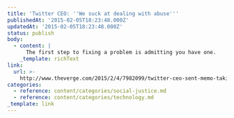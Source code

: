 ```yaml
---
title: 'Twitter CEO: ''We suck at dealing with abuse'''
publishedAt: '2015-02-05T18:23:48.000Z'
updatedAt: '2015-02-05T18:23:48.000Z'
status: publish
body:
  - content: |
      The first step to fixing a problem is admitting you have one.
    _template: richText
link:
  url: >-
    http://www.theverge.com/2015/2/4/7982099/twitter-ceo-sent-memo-taking-personal-responsibility-for-the
categories:
  - reference: content/categories/social-justice.md
  - reference: content/categories/technology.md
_template: link
---
```



